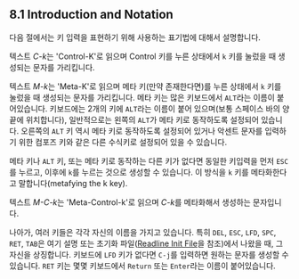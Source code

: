 ## 8.1 Introduction and Notation
다음 절에서는 키 입력을 표현하기 위해 사용하는 표기법에 대해서 설명합니다.

텍스트 *C-k*는 'Control-K'로 읽으며 Control 키를 누른 상태에서 `k` 키를 눌렀을 때 생성되는 문자를 가리킵니다.

텍스트 *M-k*는 'Meta-K'로 읽으며 메타 키(만약 존재한다면)를 누른 상태에서 `k` 키를 눌렀을 때 생성되는 문자를 가리킵니다. 메타 키는 많은 키보드에서 `ALT`라는 이름이 붙어있습니다. 키보드에는 2개의 키에 `ALT`라는 이름이 붙어 있으며(보통 스페이스 바의 양 끝에 위치합니다), 일반적으로는 왼쪽의 `ALT`가 메타 키로 동작하도록 설정되어 있습니다. 오른쪽의 `ALT` 키 역시 메타 키로 동작하도록 설정되어 있거나 악센트 문자를 입력하기 위한 컴포즈 키와 같은 다른 수식키로 설정되어 있을 수 있습니다.

메타 키나 `ALT` 키, 또는 메타 키로 동작하는 다른 키가 없다면 동일한 키입력을 먼저 `ESC`를 누르고, 이후에 `k`를 누르는 것으로 생성할 수 있습니다. 이 방식을 `k` 키를 메타화한다고 말합니다(metafying the k key).

텍스트 *M-C-k*는 'Meta-Control-k'로 읽으며 *C-k*를 메타화해서 생성하는 문자입니다.

나아가, 여러 키들은 각각 자신의 이름을 가지고 있습니다. 특히 `DEL`, `ESC`, `LFD`, `SPC`, `RET`, `TAB`은 여기 설명 또는 초기화 파일([Readline Init File](chapter_8_3.html)을 참조)에서 나왔을 때, 그 자신을 상징합니다. 키보드에 `LFD` 키가 없다면 `C-j`를 입력하면 원하는 문자를 생성할 수 있습니다. `RET` 키는 몇몇 키보드에서 `Return` 또는 `Enter`라는 이름이 붙어있습니다.
